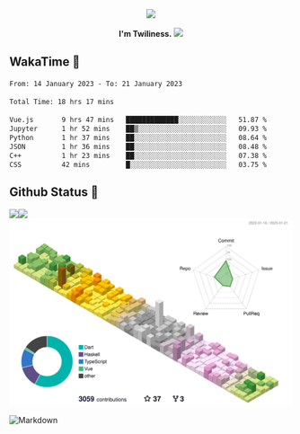 <div align="center">
<img src="https://images.weserv.nl/?url=avatars.githubusercontent.com/u/10475770?v=4&h=360&w=360&fit=cover&mask=circle&maxage=7d"/>
</div>

<div align="center">

**I'm Twiliness.** <a href="https://github.com/DarkHighness"><img src="https://media.giphy.com/media/hvRJCLFzcasrR4ia7z/giphy.gif" width="5%"></a>

</div>

## WakaTime 🧐

<!--START_SECTION:waka-->

```text
From: 14 January 2023 - To: 21 January 2023

Total Time: 18 hrs 17 mins

Vue.js       9 hrs 47 mins   █████████████░░░░░░░░░░░░   51.87 %
Jupyter      1 hr 52 mins    ██▒░░░░░░░░░░░░░░░░░░░░░░   09.93 %
Python       1 hr 37 mins    ██░░░░░░░░░░░░░░░░░░░░░░░   08.64 %
JSON         1 hr 36 mins    ██░░░░░░░░░░░░░░░░░░░░░░░   08.48 %
C++          1 hr 23 mins    ██░░░░░░░░░░░░░░░░░░░░░░░   07.38 %
CSS          42 mins         █░░░░░░░░░░░░░░░░░░░░░░░░   03.75 %
```

<!--END_SECTION:waka-->

## Github Status 🥰

<div> 
	<a href="https://github.com/DarkHighness">
		<img align="left" src="https://github-readme-stats-woad-zeta-10.vercel.app/api?username=DarkHighness&show_icons=true&icon_color=805AD5&text_color=718096&bg_color=ffffff&hide_border=true&count_private=true" />
	</a>
	<a href="https://github.com/DarkHighness">
		<img align="left" src="https://github-readme-stats-woad-zeta-10.vercel.app/api/top-langs/?username=DarkHighness&show_icons=true&icon_color=805AD5&text_color=718096&bg_color=ffffff&hide_border=true&count_private=true">
	</a>
</div>

![3D-Profile](https://raw.githubusercontent.com/DarkHighness/DarkHighness/master/profile-3d-contrib/profile-south-season-animate.svg)



 ![Markdown](https://img.shields.io/badge/markdown%20💘-%23000000.svg?style=for-the-badge&logo=markdown&logoColor=white)
